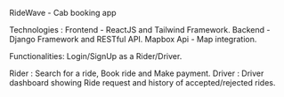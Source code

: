 RideWave - Cab booking app

Technologies :
Frontend - ReactJS and Tailwind Framework.
Backend - Django Framework and RESTful API.
Mapbox Api - Map integration.

Functionalities:
Login/SignUp as a Rider/Driver.

Rider : Search for a ride, Book ride and Make payment.
Driver : Driver dashboard showing Ride request and history of accepted/rejected rides.
